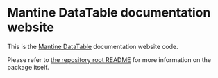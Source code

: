 # Mantine DataTable documentation website

This is the [Mantine DataTable](https://icflorescu.github.io/mantine-datatable/) documentation website code.

Please refer to [the repository root README](https://github.com/icflorescu/mantine-datatable) for more information on the package itself.
